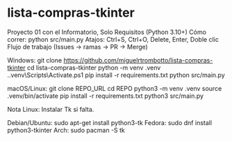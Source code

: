 # lista-compras-tkinter
Proyecto 01 con el Informatorio, Solo
Requisitos (Python 3.10+)
Cómo correr: python src/main.py
Atajos: Ctrl+S, Ctrl+O, Delete, Enter, Doble clic
Flujo de trabajo (Issues → ramas → PR → Merge)

Windows:
git clone https://github.com/miguelrtrombotto/lista-compras-tkinter
cd lista-compras-tkinter
python -m venv .venv
..venv\Scripts\Activate.ps1
pip install -r requirements.txt
python src/main.py

macOS/Linux:
git clone REPO_URL
cd REPO
python3 -m venv .venv
source .venv/bin/activate
pip install -r requirements.txt
python3 src/main.py

Nota Linux: Instalar Tk si falta.

Debian/Ubuntu: sudo apt-get install python3-tk
Fedora: sudo dnf install python3-tkinter
Arch: sudo pacman -S tk